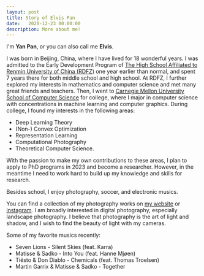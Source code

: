 ```yaml
---
layout: post
title: Story of Elvis Pan
date:   2020-12-23 00:00:00
description: More about me!
---
```


I'm **Yan Pan**, or you can also call me **Elvis**.

I was born in Beijing, China, where I have lived for 18 wonderful years.
I was admitted to the Early Development Program of [The High School Affiliated to Renmin University of China (RDFZ)](http://www.rdfz.cn/en/) one year earlier than normal, and spent 7 years there for both middle school and high school.
At RDFZ, I further explored my interests in mathematics and computer science and met many great friends and teachers.
Then, I went to [Carnegie Mellon University](https://www.cmu.edu) [School of Computer Science](https://cs.cmu.edu) for college, where I major in computer science with concentrations in machine learning and computer graphics.
During college, I found my interests in the following areas:
- Deep Learning Theory
- (Non-) Convex Optimization
- Representation Learning
- Computational Photography
- Theoretical Computer Science.

With the passion to make my own contributions to these areas, I plan to apply to PhD programs in 2023 and become a researcher.
However, in the meantime I need to work hard to build up my knowledge and skills for research.

Besides school, I enjoy photography, soccer, and electronic musics.

You can find a collection of my photography works on [my website](https://elvis-pan.github.io/gallery/) or [instagram](https://www.instagram.com/elvispanphoto/).
I am broadly interested in digital photography, especially landscape photography.
I believe that photography is the art of light and shadow, and I wish to find the beauty of light with my cameras.

Some of my favorite musics recently:
- Seven Lions - Silent Skies (feat. Karra)
- Matisse & Sadko - Into You (feat. Hanne Mj&oslash;en)
- Ti&euml;sto & Don Diablo - Chemicals (feat. Thomas Troelsen)
- Martin Garrix & Matisse & Sadko - Together
